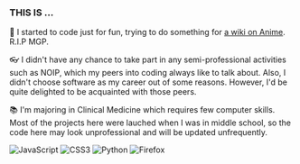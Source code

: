 ### THIS IS ...
🔭 I started to code just for fun, trying to do something for [a wiki on Anime](https://zh.moegirl.org.cn). R.I.P MGP.

👓 I didn't have any chance to take part in any semi-professional activities such as NOIP, which my peers into coding always like to talk about. Also, I didn't choose software as my career out of some reasons. However, I'd be quite delighted to be acquainted with those peers.

📚 I'm majoring in Clinical Medicine which requires few computer skills. Most of the projects here were lauched when I was in middle school, so the code here may look unprofessional and will be updated unfrequently.

![JavaScript](https://img.shields.io/badge/javascript-%23323330.svg?style=for-the-badge&logo=javascript&logoColor=%23F7DF1E)
![CSS3](https://img.shields.io/badge/css3-%231572B6.svg?style=for-the-badge&logo=css3&logoColor=white)
![Python](https://img.shields.io/badge/python-3670A0?style=for-the-badge&logo=python&logoColor=ffdd54)
![Firefox](https://img.shields.io/badge/Firefox-FF7139?style=for-the-badge&logo=Firefox-Browser&logoColor=white)
